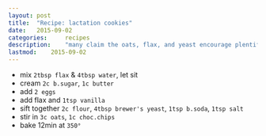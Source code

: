 ```yaml
---
layout: post
title:	"Recipe: lactation cookies"
date: 	2015-09-02
categories: 	recipes
description:	"many claim the oats, flax, and yeast encourage plentiful supply"
lastmod:	2015-09-02
---
```

* mix `2tbsp flax` & `4tbsp water`, let sit
* cream `2c b.sugar`, `1c butter`
* add `2 eggs`
* add flax and `1tsp vanilla`
* sift together `2c flour`, `4tbsp brewer's yeast`, `1tsp b.soda`, `1tsp salt`
* stir in `3c oats`, `1c choc.chips`
* bake 12min at `350°`
